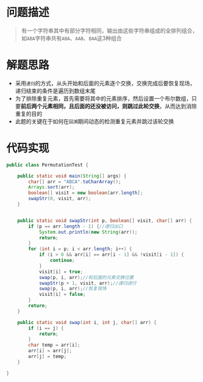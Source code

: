 # 问题描述
> 有一个字符串其中有部分字符相同，输出由这些字符串组成的全排列组合，如`ABA`字符串共有`ABA`、`AAB`、`BAA`这3种组合

# 解题思路
* 采用`递归`的方式，从头开始和后面的元素逐个交换，交换完成后要恢复现场，递归结束的条件是遍历到数组末尾
* 为了排除重复元素，首先需要将其中的元素排序，然后设置一个布尔数组，只要**前后两个元素相同，且后面的还没被访问，则跳过此轮交换**，从而达到消除重复的目的
* 此题的关键在于如何在`回溯`期间动态的检测重复元素并跳过该轮交换

# 代码实现
```java
public class PermutationTest {

    public static void main(String[] args) {
        char[] arr = "ABCA".toCharArray();
        Arrays.sort(arr);
        boolean[] visit = new boolean[arr.length];
        swapStr(0, visit, arr);
    }


    public static void swapStr(int p, boolean[] visit, char[] arr) {
        if (p == arr.length - 1) {//递归出口
            System.out.println(new String(arr));
            return;
        }
        for (int i = p; i < arr.length; i++) {
            if (i > 0 && arr[i] == arr[i - 1] && !visit[i - 1]) {
                continue;
            }
            visit[i] = true;
            swap(p, i, arr);//和后面的元素交换位置
            swapStr(p + 1, visit, arr);//递归进行
            swap(p, i, arr);//恢复现场
            visit[i] = false;
        }
        return;
    }

    public static void swap(int i, int j, char[] arr) {
        if (i == j) {
            return;
        }
        char temp = arr[i];
        arr[i] = arr[j];
        arr[j] = temp;
    }

}
```
